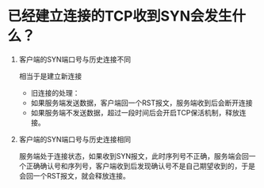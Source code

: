 # 已经建立连接的TCP收到SYN会发生什么？

1. 客户端的SYN端口号与历史连接不同

   相当于是建立新连接
     * 旧连接的处理：
     * 如果服务端发送数据，客户端回一个RST报文，服务端收到后会断开连接
     * 如果服务端不发送数据，超过一段时间后会开启TCP保活机制，释放连接。

2. 客户端的SYN端口号与历史连接相同

   服务端处于连接状态，如果收到SYN报文，此时序列号不正确，服务端会回一个正确确认号和序列号，客户端收到后发现确认号不是自己期望收到的，于是会回一个RST报文，就会释放连接。
